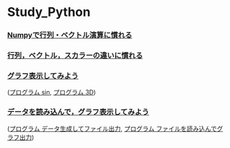 # Study_Python

### [Numpyで行列・ベクトル演算に慣れる](./numpy.ipynb)
### [行列，ベクトル，スカラーの違いに慣れる](./inoutFunction.ipynb)
### [グラフ表示してみよう](./plot_func.ipynb)
([プログラム sin](./plot_func.py), [プログラム 3D](./plot_3D.py))
### [データを読み込んで，グラフ表示してみよう](./makeData.ipynb)
([プログラム データ生成してファイル出力](./makeData.py),
[プログラム ファイルを読み込んでグラフ出力](./plot_data.py))


